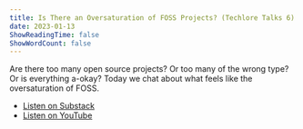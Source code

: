 ```yaml
---
title: Is There an Oversaturation of FOSS Projects? (Techlore Talks 6)
date: 2023-01-13
ShowReadingTime: false
ShowWordCount: false
---
```

Are there too many open source projects? Or too many of the wrong type? Or is everything a-okay? Today we chat about what feels like the oversaturation of FOSS.

- [Listen on Substack](https://dispatch.techlore.tech/p/is-there-an-oversaturation-of-foss)
- [Listen on YouTube](https://www.youtube.com/watch?v=at3nJpSrFNc&list=PL3KeV6Ui_4CZRb5Z4qZjsIGZrUWbDc3Mn)
